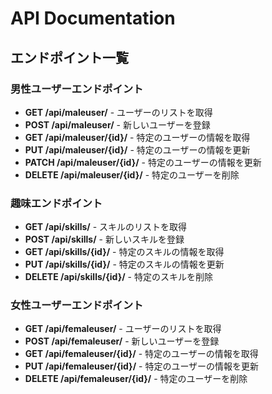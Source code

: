 # API Documentation

## エンドポイント一覧

### 男性ユーザーエンドポイント

- **GET /api/maleuser/** - ユーザーのリストを取得
- **POST /api/maleuser/** - 新しいユーザーを登録
- **GET /api/maleuser/{id}/** - 特定のユーザーの情報を取得
- **PUT /api/maleuser/{id}/** - 特定のユーザーの情報を更新
- **PATCH /api/maleuser/{id}/** - 特定のユーザーの情報を更新
- **DELETE /api/maleuser/{id}/** - 特定のユーザーを削除

### 趣味エンドポイント

- **GET /api/skills/** - スキルのリストを取得
- **POST /api/skills/** - 新しいスキルを登録
- **GET /api/skills/{id}/** - 特定のスキルの情報を取得
- **PUT /api/skills/{id}/** - 特定のスキルの情報を更新
- **DELETE /api/skills/{id}/** - 特定のスキルを削除

### 女性ユーザーエンドポイント

- **GET /api/femaleuser/** - ユーザーのリストを取得
- **POST /api/femaleuser/** - 新しいユーザーを登録
- **GET /api/femaleuser/{id}/** - 特定のユーザーの情報を取得
- **PUT /api/femaleuser/{id}/** - 特定のユーザーの情報を更新
- **DELETE /api/femaleuser/{id}/** - 特定のユーザーを削除

